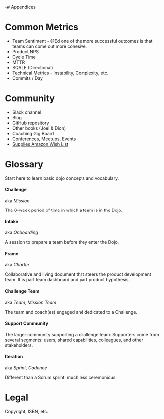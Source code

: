 -# Appendices

# Common Metrics

- Team Sentiment - @Ed one of the more successful outcomes is that teams can come out more cohesive.
- Product NPS
- Cycle Time
- MTTR
- SQALE (Directional)
- Technical Metrics - Instability, Complexity, etc.
- Commits / Day

# Community

- Slack channel
- Blog
- GitHub repository
- Other books (Joel & Dion)
- Coaching Gig Board
- Conferences, Meetups, Events
- [Supplies Amazon Wish List](https://www.amazon.com/gp/registry/wishlist/3GAGNGF3OD33I/ref=cm_wl_huc_title)

# Glossary

Start here to learn basic dojo concepts and vocabulary.

#### **Challenge**

aka *Mission*

The 6-week period of time in which a team is in the Dojo.

#### **Intake**

aka *Onboarding*

A session to prepare a team before they enter the Dojo.

#### **Frame**

aka *Charter*

Collaborative and living document that steers the product development team. It is part team dashboard and part product hypothesis.

#### **Challenge** **Team**

aka *Team, Mission Team*

The team and coach(es) engaged and dedicated to a Challenge.

#### **Support Community**

The larger community supporting a challenge team. Supporters come from several segments: users, shared capabilities, colleagues, and other stakeholders.

#### **Iteration**

aka *Sprint, Cadence*

Different than a Scrum sprint: much less ceremonious.

# Legal

Copyright, ISBN, etc.